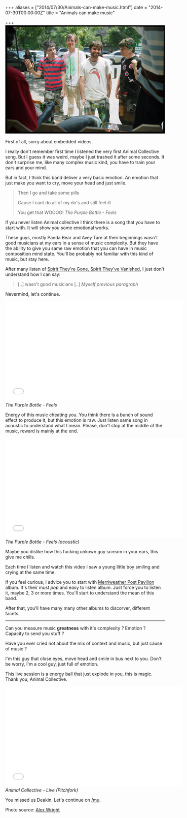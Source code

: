 +++
aliases = ["2014/07/30/Animals-can-make-music.html"]
date = "2014-07-30T00:00:00Z"
title = "Animals can make music"

+++
![Animal collecive by Alex Wright](/images/posts/animals_co.jpg)

First of all, sorry about embedded videos.

I really don't remember first time I listened the very first Animal Collective song. But I guess it was weird, maybe I just trashed it after some seconds. It don't surprise me, like many complex music kind, you have to train your ears and your mind.

But in fact, I think this band deliver a very basic emotion. An emotion that just make you want to cry, move your head and just smile.

> Then I go and take some pills
>
> Cause I cant do all of my do's and still feel ill
>
> You get that WOOOO!
> <cite>The Purple Bottle - Feels</cite>

If you never listen Animal collective I think there is a song that you have to start with. It will show you some emotional works.

These guys, mostly Panda Bear and Avey Tare at their beginnings wasn't good musicians at my ears in a sense of music complexity. But they have the ability to give you same raw emotion that you can have in music composition mind state. You'll be probably not familiar with this kind of music, but stay here.

After many listen of [Spirit They're Gone, Spirit They've Vanished][1], I just don't understand how I can say:

>[..] wasn't good musicians [..]
><cite>Myself previous paragraph</cite>

Nevermind, let's continue.

<div class="aspect-ratio">
<iframe width="560" height="315" src="//www.youtube-nocookie.com/embed/9_LOiiWjpug?color=white&theme=light" frameborder="0" allowfullscreen></iframe>
</div>
<cite>The Purple Bottle - Feels</cite>

Energy of this music cheating you. You think there is a bunch of sound effect to produce it, but this emotion is raw. Just listen same song in acoustic to understand what I mean. Please, don't stop at the middle of the music, reward is mainly at the end.

<div class="aspect-ratio">
<iframe width="560" height="315" src="//www.youtube-nocookie.com/embed/k0c8xqjgkqs?color=white&theme=light" frameborder="0" allowfullscreen></iframe>
</div>
<cite>The Purple Bottle - Feels (acoustic)</cite>

Maybe you dislike how this fucking unkown guy scream in your ears, this give me chills.

Each time I listen and watch this video I saw a young little boy smiling and crying at the same time.

If you feel curious, I advice you to start with [Merriweather Post Pavilion][0] album. It's their must *pop* and easy to listen album. Just force you to listen it, maybe 2, 3 or more times. You'll start to understand the mean of this band.

After that, you'll have many many other albums to discorver, different facets.

<center><hr></center>

Can you measure music **greatness** with it's complexity ? Emotion ? Capacity to send you stuff ?

Have you ever cried not about the mix of context and music, but just cause of music ?

I'm this guy that close eyes, move head and smile in bus next to you. Don't be worry, I'm a cool guy, just full of emotion.

This live session is a energy ball that just explode in you, this is magic. Thank you, Animal Collective.

<div class="aspect-ratio">
<iframe width="560" height="315" src="//www.youtube-nocookie.com/embed/H9WVVWSdlSk?color=white&theme=light" frameborder="0" allowfullscreen></iframe>
</div>
<cite>Animal Collective - Live (Pitchfork)</cite>

You missed us Deakin.
Let's continue on [/mu][2].


Photo source: [Alex Wright][3]

[0]: https://en.wikipedia.org/wiki/Merriweather_Post_Pavilion_(album)
[1]: https://en.wikipedia.org/wiki/Spirit_They%27re_Gone,_Spirit_They%27ve_Vanished
[2]: https://boards.4chan.org/mu/
[3]: https://www.flickr.com/photos/axlright/6847864791/
